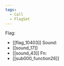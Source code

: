 ```yaml
---
tags:
  - Call
  - FlagSet
---
```

Flag:
- [[flag_10403]]
Sound:
- [[sound_17]]
- [[sound_43]]
Fn:
- [[sub000_function26]]
